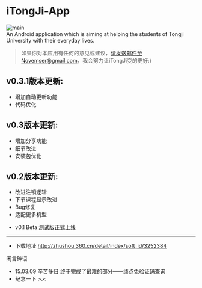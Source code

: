 # iTongJi-App
![main](https://github.com/Novemser/iTongJi-App/blob/master/Img/love.jpg)  
An Android application which is aiming at helping the students of Tongji University with their everyday lives.
> 如果你对本应用有任何的意见或建议，请发送邮件至Novemser@gmail.com，我会努力让iTongJi变的更好:)

>
v0.3.1版本更新:
--------------------
- 增加自动更新功能
- 代码优化


>
v0.3版本更新:
--------------------
- 增加分享功能
- 细节改进
- 安装包优化


>
v0.2版本更新:
--------------------
- 改进注销逻辑
- 下节课程显示改进
- Bug修复
- 适配更多机型


>
- v0.1 Beta 测试版正式上线
--------------------
- 下载地址 http://zhushou.360.cn/detail/index/soft_id/3252384


> 
闲言碎语
- 15.03.09 辛苦多日 终于完成了最难的部分——绩点免验证码查询
- 纪念一下 >.<
